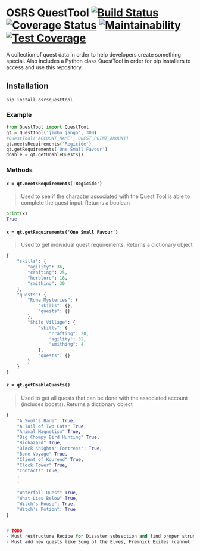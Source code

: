 # OSRS QuestTool  [![Build Status](https://travis-ci.org/cerniglj1/osrs-quest-tool.svg?branch=master)](https://travis-ci.org/cerniglj1/osrs-quest-tool) [![Coverage Status](https://coveralls.io/repos/github/cerniglj1/osrs-quest-api/badge.svg?branch=master)](https://coveralls.io/github/cerniglj1/osrs-quest-api?branch=master) [![Maintainability](https://api.codeclimate.com/v1/badges/e005f38d1e559ad49546/maintainability)](https://codeclimate.com/github/cerniglj1/osrs-quest-tool/maintainability) [![Test Coverage](https://api.codeclimate.com/v1/badges/e005f38d1e559ad49546/test_coverage)](https://codeclimate.com/github/cerniglj1/osrs-quest-tool/test_coverage)

A collection of quest data in order to help developers create something special. Also includes a Python class QuestTool in order for pip installers to access and use this repository.

## Installation 
```
pip install osrsquesttool
```

### Example
```python
from QuestTool import QuestTool
qt = QuestTool('jimbo jango', 300)
#QuestTool('ACCOUNT_NAME', QUEST_POINT_AMOUNT)
qt.meetsRequirements('Regicide')
qt.getRequirements('One Small Favour')
doable = qt.getDoableQuests()
```

### Methods
#### `x = qt.meetsRequirements('Regicide')`
> Used to see if the character associated with the Quest Tool is able to complete the quest input. Returns a boolean
```python
print(x)
True
```

#### `x = qt.getRequirements('One Small Favour')`
> Used to get individual quest requirements. Returns a dictionary object
```python
{
    "skills": {
        "agility": 36,
        "crafting": 25,
        "herblore": 18,
        "smithing": 30
    },
    "quests": {
        "Rune Mysteries": {
            "skills": {},
            "quests": {}
        },
        "Shilo Village": {
            "skills": {
                "crafting": 20,
                "agility": 32,
                "smithing": 4
            },
            "quests": {}
        }
    }
}
```

#### `z = qt.getDoableQuests()`
> Used to get all quests that can be done with the associated account (includes boosts). Returns a dictionary object
```python
{
    "A Soul's Bane": True,
    "A Tail of Two Cats" True,
    "Animal Magnetism" True,
    "Big Chompy Bird Hunting" True,
    "Biohazard" True,
    "Black Knights' Fortress": True,
    "Bone Voyage" True,
    "Client of Kourend" True,
    "Clock Tower" True,
    "Contact!" True,
    .
    .
    .
    "Waterfall Quest" True,
    "What Lies Below" True,
    "Witch's House": True,
    "Witch's Potion": True
}


# TODO
- Must restructure Recipe for Disaster subsection and find proper structure for the subquests it involves
- Must add new quests like Song of the Elves, Fremnick Exiles (cannot find old api I snagged data from) to the api


